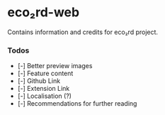 # eco₂rd-web
Contains information and credits for eco₂rd project.


### Todos
- [-] Better preview images
- [-] Feature content
- [-] Github Link
- [-] Extension Link
- [-] Localisation (?)
- [-] Recommendations for further reading